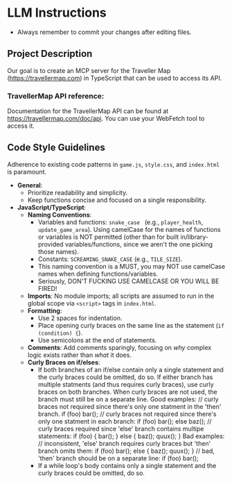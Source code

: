 # LLM Instructions

- Always remember to commit your changes after editing files.

## Project Description 

Our goal is to create an MCP server for the Traveller Map (https://travellermap.com) in TypeScript that can be used to access its API.

### TravellerMap API reference:

Documentation for the TravellerMap API can be found at https://travellermap.com/doc/api. You can use your WebFetch tool to access it.

## Code Style Guidelines

Adherence to existing code patterns in `game.js`, `style.css`, and `index.html` is paramount.

- **General**:
    - Prioritize readability and simplicity.
    - Keep functions concise and focused on a single responsibility.
- **JavaScript/TypeScript**:
    - **Naming Conventions**:
        - Variables and functions: `snake_case ` (e.g., `player_health`, `update_game_area`). Using camelCase for the names of functions or variables is NOT permitted (other than for built in/library-provided variables/functions, since we aren't the one picking those names).
        - Constants: `SCREAMING_SNAKE_CASE` (e.g., `TILE_SIZE`).
        - This naming convention is a MUST, you may NOT use camelCase names when defining functions/variables.
        - Seriously, DON'T FUCKING USE CAMELCASE OR YOU WILL BE FIRED!
    - **Imports**: No module imports; all scripts are assumed to run in the global scope via `<script>` tags in `index.html`.
    - **Formatting**:
        - Use 2 spaces for indentation.
        - Place opening curly braces on the same line as the statement (`if (condition) {`).
        - Use semicolons at the end of statements.
    - **Comments**: Add comments sparingly, focusing on _why_ complex logic exists rather than _what_ it does.
    - **Curly Braces on if/elses**:
        - If both branches of an if/else contain only a single statement and the curly braces could be omitted, do so. If either branch has multiple statments (and thus requires curly braces), use curly braces on both branches.
          When curly braces are not used, the branch must still be on a separate line.
          Good examples:
          // curly braces not required since there's only one statment in the 'then' branch.
          if (foo) 
            bar(); 
          // curly braces not required since there's only one statment in each branch:
          if (foo) 
            bar(); 
          else
            baz(); 
          // curly braces required since 'else' branch contains multipe statements:
          if (foo) { 
            bar(); 
          } else {
            baz(); 
            quux(); 
          }
          Bad examples:
          // inconsistent, 'else' branch requires curly braces but 'then' branch omits them:
          if (foo) 
            bar(); 
          else { 
            baz(); 
            quux(); 
          } 
          // bad, 'then' branch should be on a separate line:
          if (foo) 
            bar(); 
        - If a while loop's body contains only a single statement and the curly braces could be omitted, do so.


